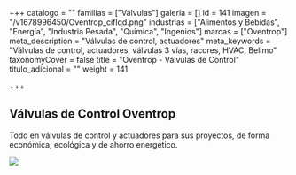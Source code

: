 +++
catalogo = ""
familias = ["Válvulas"]
galeria = []
id = 141
imagen = "/v1678996450/Oventrop_ciflqd.png"
industrias = ["Alimentos y Bebidas", "Energía", "Industria Pesada", "Química", "Ingenios"]
marcas = ["Oventrop"]
meta_description = "Válvulas de control, actuadores"
meta_keywords = "Válvulas de control, actuadores, válvulas 3 vías, racores, HVAC, Belimo"
taxonomyCover = false
title = "Oventrop - Válvulas de Control"
titulo_adicional = ""
weight = 141

+++
## Válvulas de Control Oventrop

Todo en válvulas de control y actuadores para sus proyectos, de forma económica, ecológica y de ahorro energético.

![](https://res.cloudinary.com/novatec/v1678995681/unnamed_6_bznahy_lxjyfr.png)